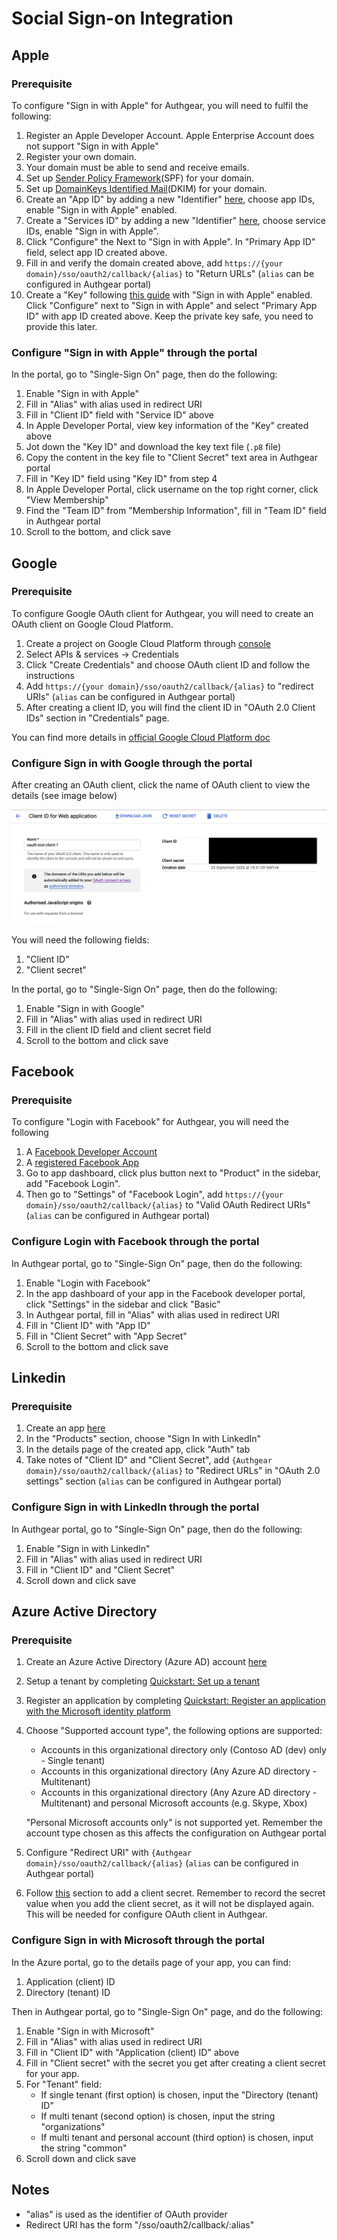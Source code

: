 # Social Sign-on Integration

## Apple

### Prerequisite

To configure "Sign in with Apple" for Authgear, you will need to fulfil the following:

1. Register an Apple Developer Account. Apple Enterprise Account does not support "Sign in with Apple"
2. Register your own domain.
3. Your domain must be able to send and receive emails.
4. Set up [Sender Policy Framework](https://en.wikipedia.org/wiki/Sender_Policy_Framework)\(SPF\) for your domain.
5. Set up [DomainKeys Identified Mail](https://en.wikipedia.org/wiki/DomainKeys_Identified_Mail)\(DKIM\) for your domain.
6. Create an "App ID" by adding a new "Identifier" [here](https://developer.apple.com/account/resources/identifiers/list), choose app IDs, enable "Sign in with Apple" enabled.
7. Create a "Services ID" by adding a new "Identifier" [here](https://developer.apple.com/account/resources/identifiers/list), choose service IDs, enable "Sign in with Apple".
8. Click "Configure" the Next to "Sign in with Apple". In "Primary App ID" field, select app ID created above.
9. Fill in and verify the domain created above, add `https://{your domain}/sso/oauth2/callback/{alias}` to "Return URLs" \(`alias` can be configured in Authgear portal\)
10. Create a "Key" following [this guide](https://help.apple.com/developer-account/#/devcdfbb56a3) with "Sign in with Apple" enabled. Click "Configure" next to "Sign in with Apple" and select "Primary App ID" with app ID created above. Keep the private key safe, you need to provide this later.

### Configure "Sign in with Apple" through the portal

In the portal, go to "Single-Sign On" page, then do the following:

1. Enable "Sign in with Apple"
2. Fill in "Alias" with alias used in redirect URI
3. Fill in "Client ID" field with "Service ID" above
4. In Apple Developer Portal, view key information of the "Key" created above
5. Jot down the "Key ID" and download the key text file \(`.p8` file\)
6. Copy the content in the key file to "Client Secret" text area in Authgear portal
7. Fill in "Key ID" field using "Key ID" from step 4
8. In Apple Developer Portal, click username on the top right corner, click "View Membership"
9. Find the "Team ID" from "Membership Information", fill in "Team ID" field in Authgear portal
10. Scroll to the bottom, and click save

## Google

### Prerequisite

To configure Google OAuth client for Authgear, you will need to create an OAuth client on Google Cloud Platform.

1. Create a project on Google Cloud Platform through [console](https://console.cloud.google.com/)
2. Select APIs & services -&gt; Credentials
3. Click "Create Credentials" and choose OAuth client ID and follow the instructions
4. Add `https://{your domain}/sso/oauth2/callback/{alias}` to "redirect URIs" \(`alias` can be configured in Authgear portal\)
5. After creating a client ID, you will find the client ID in "OAuth 2.0 Client IDs" section in "Credentials" page.

You can find more details in [official Google Cloud Platform doc](https://support.google.com/cloud/answer/6158849)

### Configure Sign in with Google through the portal

After creating an OAuth client, click the name of OAuth client to view the details \(see image below\)

![gcp-oauth-client-details](../.gitbook/assets/gcp-download-oauth-client-details.png)

You will need the following fields:

1. "Client ID"
2. "Client secret"

In the portal, go to "Single-Sign On" page, then do the following:

1. Enable "Sign in with Google"
2. Fill in "Alias" with alias used in redirect URI
3. Fill in the client ID field and client secret field
4. Scroll to the bottom and click save

## Facebook

### Prerequisite

To configure "Login with Facebook" for Authgear, you will need the following

1. A [Facebook Developer Account](https://developers.facebook.com/apps/)
2. A [registered Facebook App](https://developers.facebook.com/docs/apps#register)
3. Go to app dashboard, click plus button next to "Product" in the sidebar, add "Facebook Login".
4. Then go to "Settings" of "Facebook Login", add `https://{your domain}/sso/oauth2/callback/{alias}` to "Valid OAuth Redirect URIs" \(`alias` can be configured in Authgear portal\)

### Configure Login with Facebook through the portal

In Authgear portal, go to "Single-Sign On" page, then do the following:

1. Enable "Login with Facebook"
2. In the app dashboard of your app in the Facebook developer portal, click "Settings" in the sidebar and click "Basic"
3. In Authgear portal, fill in "Alias" with alias used in redirect URI
4. Fill in "Client ID" with "App ID"
5. Fill in "Client Secret" with "App Secret"
6. Scroll to the bottom and click save

## Linkedin

### Prerequisite

1. Create an app [here](https://www.linkedin.com/developers/)
2. In the "Products" section, choose "Sign In with LinkedIn"
3. In the details page of the created app, click "Auth" tab
4. Take notes of "Client ID" and "Client Secret", add `{Authgear domain}/sso/oauth2/callback/{alias}` to "Redirect URLs" in "OAuth 2.0 settings" section \(`alias` can be configured in Authgear portal\)

### Configure Sign in with LinkedIn through the portal

In Authgear portal, go to "Single-Sign On" page, then do the following:

1. Enable "Sign in with LinkedIn"
2. Fill in "Alias" with alias used in redirect URI
3. Fill in "Client ID" and "Client Secret"
4. Scroll down and click save

## Azure Active Directory

### Prerequisite

1. Create an Azure Active Directory \(Azure AD\) account [here](https://azure.microsoft.com/free)
2. Setup a tenant by completing [Quickstart: Set up a tenant](https://docs.microsoft.com/en-us/azure/active-directory/develop/quickstart-create-new-tenant)
3. Register an application by completing [Quickstart: Register an application with the Microsoft identity platform](https://docs.microsoft.com/en-us/azure/active-directory/develop/quickstart-register-app)
4. Choose "Supported account type", the following options are supported:

   * Accounts in this organizational directory only \(Contoso AD \(dev\) only - Single tenant\)
   * Accounts in this organizational directory \(Any Azure AD directory - Multitenant\)
   * Accounts in this organizational directory \(Any Azure AD directory - Multitenant\) and personal Microsoft accounts \(e.g. Skype, Xbox\)

   "Personal Microsoft accounts only" is not supported yet. Remember the account type chosen as this affects the configuration on Authgear portal

5. Configure "Redirect URI" with `{Authgear domain}/sso/oauth2/callback/{alias}` \(`alias` can be configured in Authgear portal\)
6. Follow [this](https://docs.microsoft.com/en-us/azure/active-directory/develop/quickstart-register-app#add-a-client-secret) section to add a client secret. Remember to record the secret value when you add the client secret, as it will not be displayed again. This will be needed for configure OAuth client in Authgear.

### Configure Sign in with Microsoft through the portal

In the Azure portal, go to the details page of your app, you can find:

1. Application \(client\) ID
2. Directory \(tenant\) ID

Then in Authgear portal, go to "Single-Sign On" page, and do the following:

1. Enable "Sign in with Microsoft"
2. Fill in "Alias" with alias used in redirect URI
3. Fill in "Client ID" with "Application \(client\) ID" above
4. Fill in "Client secret" with the secret you get after creating a client secret for your app.
5. For "Tenant" field:
   * If single tenant \(first option\) is chosen, input the "Directory \(tenant\) ID"
   * If multi tenant \(second option\) is chosen, input the string "organizations"
   * If multi tenant and personal account \(third option\) is chosen, input the string "common"
6. Scroll down and click save

## Notes

* "alias" is used as the identifier of OAuth provider
* Redirect URI has the form "/sso/oauth2/callback/:alias"

